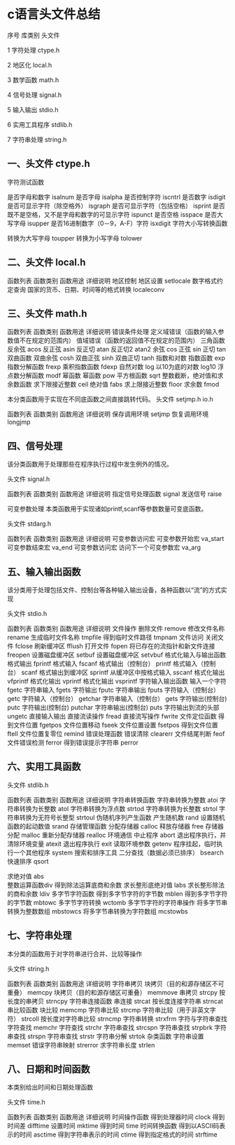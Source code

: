 # c语言头文件总结
序号 库类别  头文件 

 1  字符处理 ctype.h 

 2  地区化 local.h 

 3  数学函数 math.h 

 4  信号处理 signal.h 

 5  输入输出 stdio.h 

 6  实用工具程序 stdlib.h

 7 字符串处理 string.h


## 一、头文件 ctype.h

字符测试函数

是否字母和数字 isalnum 
是否字母 isalpha 
是否控制字符 iscntrl 
是否数字 isdigit 
是否可显示字符（除空格外） isgraph 
是否可显示字符（包括空格） isprint 
是否既不是空格，又不是字母和数字的可显示字符 ispunct 
是否空格 isspace 
是否大写字母 isupper 
是否16进制数字（0－9，A-F）字符 isxdigit 
字符大小写转换函数 

转换为大写字母 toupper 
转换为小写字母 tolower


## 二、头文件 local.h

函数列表 
函数类别 函数用途 详细说明 
地区控制 地区设置 setlocale 
数字格式约定查询 国家的货币、日期、时间等的格式转换 localeconv

## 三、头文件 math.h

函数列表 
函数类别 函数用途 详细说明 
错误条件处理 定义域错误（函数的输入参数值不在规定的范围内） 
值域错误（函数的返回值不在规定的范围内） 
三角函数 反余弦 acos 
反正弦 asin 
反正切 atan 
反正切2 atan2 
余弦 cos 
正弦 sin 
正切 tan 
双曲函数 双曲余弦 cosh 
双曲正弦 sinh 
双曲正切 tanh 
指数和对数 指数函数 exp 
指数分解函数 frexp 
乘积指数函数 fdexp 
自然对数 log 
以10为底的对数 log10
浮点数分解函数 modf 
幂函数 幂函数 pow 
平方根函数 sqrt 
整数截断，绝对值和求余数函数 求下限接近整数 ceil 
绝对值 fabs 
求上限接近整数 floor 
求余数 fmod


本分类函数用于实现在不同底函数之间直接跳转代码。 头文件 setjmp.h io.h

函数列表 
函数类别 函数用途 详细说明 
保存调用环境 setjmp 
恢复调用环境 longjmp

## 四、信号处理 
该分类函数用于处理那些在程序执行过程中发生例外的情况。

头文件 signal.h

函数列表 
函数类别 函数用途 详细说明 
指定信号处理函数 signal 
发送信号 raise

可变参数处理 
本类函数用于实现诸如printf,scanf等参数数量可变底函数。

头文件 stdarg.h

函数列表 
函数类别 函数用途 详细说明 
可变参数访问宏 可变参数开始宏 va_start 
可变参数结束宏 va_end 
可变参数访问宏 访问下一个可变参数宏 va_arg

## 五、输入输出函数 
该分类用于处理包括文件、控制台等各种输入输出设备，各种函数以“流”的方式实现

头文件 stdio.h

函数列表 
函数类别 函数用途 详细说明 
文件操作 
删除文件 remove 
修改文件名称 rename 
生成临时文件名称 tmpfile 
得到临时文件路径 tmpnam 
文件访问 关闭文件 fclose 
刷新缓冲区 fflush 
打开文件 fopen 
将已存在的流指针和新文件连接 freopen 
设置磁盘缓冲区 setbuf 
设置磁盘缓冲区 setvbuf 
格式化输入与输出函数 格式输出 fprintf 
格式输入 fscanf 
格式输出（控制台） printf 
格式输入（控制台） scanf 
格式输出到缓冲区 sprintf 
从缓冲区中按格式输入 sscanf 
格式化输出 vfprintf 
格式化输出 vprintf 
格式化输出 vsprintf 
字符输入输出函数 输入一个字符 fgetc 
字符串输入 fgets 
字符输出 fputc 
字符串输出 fputs 
字符输入（控制台） getc 
字符输入（控制台） getchar 
字符串输入（控制台） gets 
字符输出(控制台) putc 
字符输出(控制台) putchar 
字符串输出(控制台) puts 
字符输出到流的头部 ungetc 
直接输入输出 直接流读操作 fread 
直接流写操作 fwrite 
文件定位函数 得到文件位置 fgetpos 
文件位置移动 fseek 
文件位置设置 fsetpos 
得到文件位置 ftell 
文件位置复零位 remind 
错误处理函数 错误清除 clearerr 
文件结尾判断 feof 
文件错误检测 ferror 
得到错误提示字符串 perror

## 六、实用工具函数 

头文件 stdlib.h

函数列表 
函数类别 函数用途 详细说明 
字符串转换函数 字符串转换为整数 atoi 
字符串转换为长整数 atol 
字符串转换为浮点数 strtod 
字符串转换为长整数 strtol 
字符串转换为无符号长整型 strtoul 
伪随机序列产生函数 产生随机数 rand 
设置随机函数的起动数值 srand 
存储管理函数 分配存储器 calloc 
释放存储器 free 
存储器分配 malloc 
重新分配存储器 realloc 
环境通信 中止程序 abort 
退出程序执行，并清除环境变量 atexit 
退出程序执行 exit 
读取环境参数 getenv 
程序挂起，临时执行一个其他程序 system 
搜索和排序工具 二分查找（数据必须已排序） bsearch 
快速排序 qsort 

求绝对值 abs  
整数运算函数div 得到除法运算底商和余数 
求长整形底绝对值 labs 
求长整形除法的商和余数 ldiv 
多字节字符函数 得到多字节字符的字节数 mblen 
得到多字节字符的字节数 mbtowc 
多字节字符转换 wctomb 
多字节字符的字符串操作 将多字节串转换为整数数组 mbstowcs 
将多字节串转换为字符数组 mcstowbs

## 七、字符串处理 
本分类的函数用于对字符串进行合并、比较等操作

头文件 string.h

函数列表 
函数类别 函数用途 详细说明 
字符串拷贝 块拷贝（目的和源存储区不可重叠） memcpy 
块拷贝（目的和源存储区可重叠） memmove 
串拷贝 strcpy 
按长度的串拷贝 strncpy 
字符串连接函数 串连接 strcat 
按长度连接字符串 strncat 
串比较函数 块比较 memcmp 
字符串比较 strcmp 
字符串比较（用于非英文字符） strcoll 
按长度对字符串比较 strncmp 
字符串转换 strxfrm 
字符与字符串查找 字符查找 memchr 
字符查找 strchr 
字符串查找 strcspn 
字符串查找 strpbrk 
字符串查找 strspn 
字符串查找 strstr 
字符串分解 strtok 
杂类函数 字符串设置 memset 
错误字符串映射 strerror 
求字符串长度 strlen

## 八、日期和时间函数 
本类别给出时间和日期处理函数

头文件 time.h

函数列表 
函数类别 函数用途 详细说明 
时间操作函数 得到处理器时间 clock 
得到时间差 difftime 
设置时间 mktime 
得到时间 time 
时间转换函数 得到以ASCII码表示的时间 asctime 
得到字符串表示的时间 ctime 
得到指定格式的时间 strftime